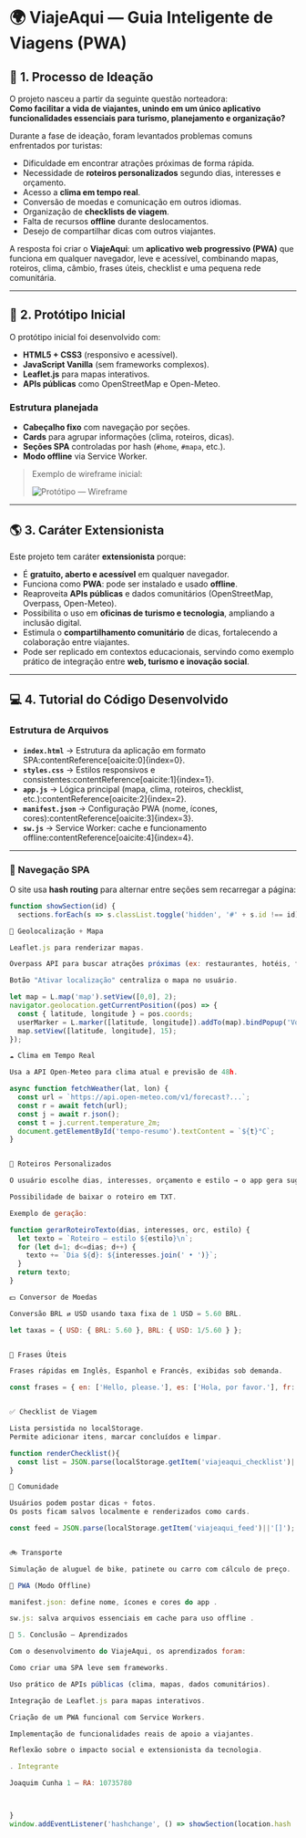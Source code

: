# 🌍 ViajeAqui — Guia Inteligente de Viagens (PWA)

## 🧠 1. Processo de Ideação

O projeto nasceu a partir da seguinte questão norteadora:  
**Como facilitar a vida de viajantes, unindo em um único aplicativo funcionalidades essenciais para turismo, planejamento e organização?**

Durante a fase de ideação, foram levantados problemas comuns enfrentados por turistas:
- Dificuldade em encontrar atrações próximas de forma rápida.
- Necessidade de **roteiros personalizados** segundo dias, interesses e orçamento.
- Acesso a **clima em tempo real**.
- Conversão de moedas e comunicação em outros idiomas.
- Organização de **checklists de viagem**.
- Falta de recursos **offline** durante deslocamentos.
- Desejo de compartilhar dicas com outros viajantes.

A resposta foi criar o **ViajeAqui**: um **aplicativo web progressivo (PWA)** que funciona em qualquer navegador, leve e acessível, combinando mapas, roteiros, clima, câmbio, frases úteis, checklist e uma pequena rede comunitária.

---

## 📐 2. Protótipo Inicial

O protótipo inicial foi desenvolvido com:
- **HTML5 + CSS3** (responsivo e acessível).
- **JavaScript Vanilla** (sem frameworks complexos).
- **Leaflet.js** para mapas interativos.
- **APIs públicas** como OpenStreetMap e Open-Meteo.

### Estrutura planejada
- **Cabeçalho fixo** com navegação por seções.
- **Cards** para agrupar informações (clima, roteiros, dicas).
- **Seções SPA** controladas por hash (`#home`, `#mapa`, etc.).
- **Modo offline** via Service Worker.

> Exemplo de wireframe inicial:
>
> ![Protótipo — Wireframe](https://i.ibb.co/zVdRw6m/prototipo-wireframe.png)

---

## 🌎 3. Caráter Extensionista

Este projeto tem caráter **extensionista** porque:
- É **gratuito, aberto e acessível** em qualquer navegador.
- Funciona como **PWA**: pode ser instalado e usado **offline**.
- Reaproveita **APIs públicas** e dados comunitários (OpenStreetMap, Overpass, Open-Meteo).
- Possibilita o uso em **oficinas de turismo e tecnologia**, ampliando a inclusão digital.
- Estimula o **compartilhamento comunitário** de dicas, fortalecendo a colaboração entre viajantes.
- Pode ser replicado em contextos educacionais, servindo como exemplo prático de integração entre **web, turismo e inovação social**.

---

## 💻 4. Tutorial do Código Desenvolvido

### Estrutura de Arquivos
- **`index.html`** → Estrutura da aplicação em formato SPA:contentReference[oaicite:0]{index=0}.
- **`styles.css`** → Estilos responsivos e consistentes:contentReference[oaicite:1]{index=1}.
- **`app.js`** → Lógica principal (mapa, clima, roteiros, checklist, etc.):contentReference[oaicite:2]{index=2}.
- **`manifest.json`** → Configuração PWA (nome, ícones, cores):contentReference[oaicite:3]{index=3}.
- **`sw.js`** → Service Worker: cache e funcionamento offline:contentReference[oaicite:4]{index=4}.

---

### 🔎 Navegação SPA
O site usa **hash routing** para alternar entre seções sem recarregar a página:

```js
function showSection(id) {
  sections.forEach(s => s.classList.toggle('hidden', '#' + s.id !== id));

📍 Geolocalização + Mapa

Leaflet.js para renderizar mapas.

Overpass API para buscar atrações próximas (ex: restaurantes, hotéis, farmácias).

Botão "Ativar localização" centraliza o mapa no usuário.

let map = L.map('map').setView([0,0], 2);
navigator.geolocation.getCurrentPosition((pos) => {
  const { latitude, longitude } = pos.coords;
  userMarker = L.marker([latitude, longitude]).addTo(map).bindPopup('Você está aqui');
  map.setView([latitude, longitude], 15);
});

☁️ Clima em Tempo Real

Usa a API Open-Meteo para clima atual e previsão de 48h.

async function fetchWeather(lat, lon) {
  const url = `https://api.open-meteo.com/v1/forecast?...`;
  const r = await fetch(url);
  const j = await r.json();
  const t = j.current.temperature_2m;
  document.getElementById('tempo-resumo').textContent = `${t}°C`;
}


📝 Roteiros Personalizados

O usuário escolhe dias, interesses, orçamento e estilo → o app gera sugestões automáticas.

Possibilidade de baixar o roteiro em TXT.

Exemplo de geração:

function gerarRoteiroTexto(dias, interesses, orc, estilo) {
  let texto = `Roteiro — estilo ${estilo}\n`;
  for (let d=1; d<=dias; d++) {
    texto += `Dia ${d}: ${interesses.join(' • ')}`;
  }
  return texto;
}

💵 Conversor de Moedas

Conversão BRL ⇄ USD usando taxa fixa de 1 USD = 5.60 BRL.

let taxas = { USD: { BRL: 5.60 }, BRL: { USD: 1/5.60 } };


💬 Frases Úteis

Frases rápidas em Inglês, Espanhol e Francês, exibidas sob demanda.

const frases = { en: ['Hello, please.'], es: ['Hola, por favor.'], fr: ['Bonjour, s’il vous plaît.'] };


✅ Checklist de Viagem

Lista persistida no localStorage.
Permite adicionar itens, marcar concluídos e limpar.

function renderChecklist(){
  const list = JSON.parse(localStorage.getItem('viajeaqui_checklist')||'[]');
}

👥 Comunidade

Usuários podem postar dicas + fotos.
Os posts ficam salvos localmente e renderizados como cards.

const feed = JSON.parse(localStorage.getItem('viajeaqui_feed')||'[]');


🚲 Transporte

Simulação de aluguel de bike, patinete ou carro com cálculo de preço.

📶 PWA (Modo Offline)

manifest.json: define nome, ícones e cores do app . 

sw.js: salva arquivos essenciais em cache para uso offline . 

🏁 5. Conclusão — Aprendizados

Com o desenvolvimento do ViajeAqui, os aprendizados foram:

Como criar uma SPA leve sem frameworks.

Uso prático de APIs públicas (clima, mapas, dados comunitários).

Integração de Leaflet.js para mapas interativos.

Criação de um PWA funcional com Service Workers.

Implementação de funcionalidades reais de apoio a viajantes.

Reflexão sobre o impacto social e extensionista da tecnologia.

. Integrante

Joaquim Cunha 1 — RA: 10735780



}
window.addEventListener('hashchange', () => showSection(location.hash || '#home'));
